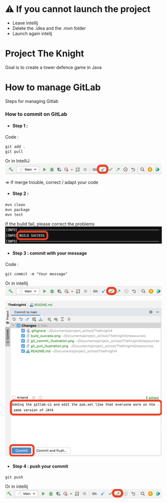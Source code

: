 # ⚠️ If you cannot launch the project

- Leave intellij
- Delete the .idea and the .mvn folder
- Launch again intellj


# Project The Knight

Goal is to create a tower defence game in Java

# How to manage GitLab

Steps for managing Gitlab

### How to commit on GitLab

- #### Step 1 :
Code : 
```
git add .
git pull
```
Or in IntelliJ
![](ressources/git_pull_illustration.png)

=> If merge trouble, correct / adapt your code
- #### Step 2 : 
```
mvn clean
mvn package
mvn test
```

If the build fail, please correct the problems
![](ressources/build_success.png)


- #### Step 3 : commit with your message
Code :
```
git commit -m "Your message"
```
Or in intellij
![](ressources/git_commit_illustration.png)

![](ressources/git_comit_message_illustration.png)

- #### Step 4 : push your commit
```
git push
```

Or in intellij
![](ressources/git_push.png)

